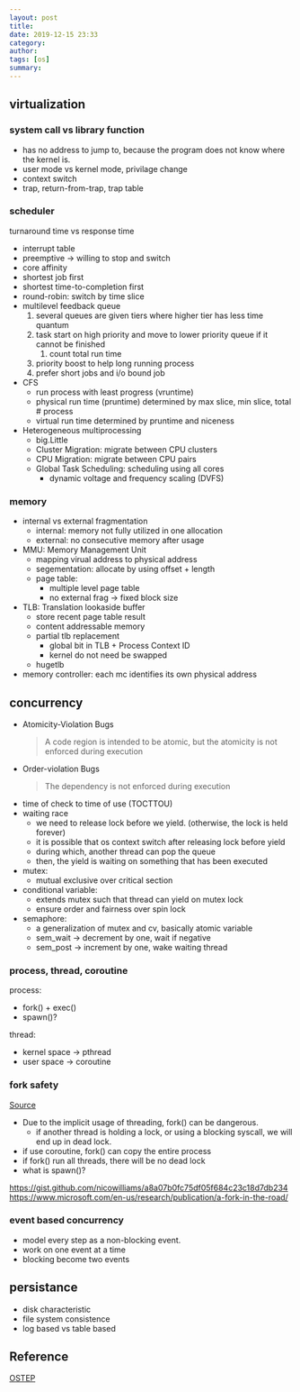 ```yaml
---
layout: post
title:
date: 2019-12-15 23:33
category:
author:
tags: [os]
summary:
---
```


## virtualization

### system call vs library function

* has no address to jump to, because the program does not know where the kernel is.
* user mode vs kernel mode, privilage change
* context switch
* trap, return-from-trap, trap table

### scheduler

turnaround time vs response time

* interrupt table
* preemptive -> willing to stop and switch
* core affinity
* shortest job first
* shortest time-to-completion first
* round-robin: switch by time slice
* multilevel feedback queue
   1. several queues are given tiers where higher tier has less time quantum
   2. task start on high priority and move to lower priority queue if it cannot be finished
      1. count total run time
   3. priority boost to help long running process
   4. prefer short jobs and i/o bound job
* CFS
  * run process with least progress (vruntime)
  * physical run time (pruntime) determined by max slice, min slice, total # process
  * virtual run time determined by pruntime and niceness
* Heterogeneous multiprocessing
  * big.Little
  * Cluster Migration: migrate between CPU clusters
  * CPU Migration: migrate between CPU pairs
  * Global Task Scheduling: scheduling using all cores
    * dynamic voltage and frequency scaling (DVFS)

### memory

* internal vs external fragmentation
  * internal: memory not fully utilized in one allocation
  * external: no consecutive memory after usage
* MMU: Memory Management Unit
  * mapping virual address to physical address
  * segementation: allocate by using offset + length
  * page table:
    * multiple level page table
    * no external frag -> fixed block size
* TLB: Translation lookaside buffer
  * store recent page table result
  * content addressable memory
  * partial tlb replacement
    * global bit in TLB + Process Context ID
    * kernel do not need be swapped
  * hugetlb
* memory controller: each mc identifies its own physical address

## concurrency

* Atomicity-Violation Bugs
  > A code region is intended to be atomic, but the atomicity is not enforced during execution
* Order-violation Bugs
  > The dependency is not enforced during execution
* time of check to time of use (TOCTTOU)
* waiting race
  * we need to release lock before we yield. (otherwise, the lock is held forever)
  * it is possible that os context switch after releasing lock before yield
  * during which, another thread can pop the queue
  * then, the yield is waiting on something that has been executed
* mutex:
  * mutual exclusive over critical section
* conditional variable:
  * extends mutex such that thread can yield on mutex lock
  * ensure order and fairness over spin lock
* semaphore:
  * a generalization of mutex and cv, basically atomic variable
  * sem_wait -> decrement by one, wait if negative
  * sem_post -> increment by one, wake waiting thread

### process, thread, coroutine

process:

* fork() + exec()
* spawn()?

thread:

* kernel space -> pthread
* user space -> coroutine

### fork safety

[Source](https://www.evanjones.ca/fork-is-dangerous.html)

* Due to the implicit usage of threading, fork() can be dangerous.
  * if another thread is holding a lock, or using a blocking syscall, we will end up in dead lock.
* if use coroutine, fork() can copy the entire process
* if fork() run all threads, there will be no dead lock
* what is spawn()?

https://gist.github.com/nicowilliams/a8a07b0fc75df05f684c23c18d7db234
https://www.microsoft.com/en-us/research/publication/a-fork-in-the-road/

### event based concurrency

* model every step as a non-blocking event.
* work on one event at a time
* blocking become two events

## persistance

* disk characteristic
* file system consistence
* log based vs table based

## Reference

[OSTEP](http://pages.cs.wisc.edu/~remzi/OSTEP/)

